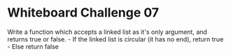 # Whiteboard Challenge 07

Write a function which accepts a linked list as it's only argument, and returns
true or false. - If the linked list is circular (it has no end), return true -
Else return false


